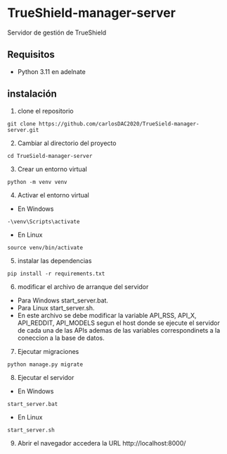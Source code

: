 # TrueShield-manager-server
Servidor de gestión de TrueShield

## Requisitos
- Python 3.11 en adelnate
## instalación

1. clone el repositorio
```
git clone https://github.com/carlosDAC2020/TrueSield-manager-server.git
```
2. Cambiar al directorio del proyecto
```
cd TrueSield-manager-server
```
3. Crear un entorno virtual 
```
python -m venv venv
```
4. Activar el entorno virtual
- En Windows
```
-\venv\Scripts\activate
```
- En Linux
```
source venv/bin/activate
```
5. instalar las dependencias
```
pip install -r requirements.txt
```
6. modificar el archivo de arranque del servidor
- Para Windows start_server.bat.
- Para Linux start_server.sh.
- En este archivo se debe modificar la variable API_RSS, API_X, API_REDDIT, API_MODELS segun el host donde se ejecute el servidor de cada una de las APIs ademas de las variables correspondinets a la coneccion a la base de datos.

7. Ejecutar migraciones
```
python manage.py migrate
```
8. Ejecutar el servidor
- En Windows
```
start_server.bat
```
- En Linux
```
start_server.sh
```
9. Abrir el navegador 
accedera la URL http://localhost:8000/